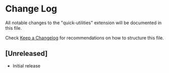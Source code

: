 # Change Log

All notable changes to the "quick-utilities" extension will be documented in this file.

Check [Keep a Changelog](http://keepachangelog.com/) for recommendations on how to structure this file.

## [Unreleased]

- Initial release